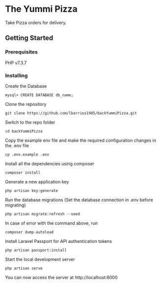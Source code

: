 # The Yummi Pizza

Take Pizza orders for delivery.

## Getting Started

### Prerequisites

PHP v7.3.7

### Installing

Create the Database

```
mysql> CREATE DATABASE db_name;
```

Clone the repository

```
git clone https://github.com/lbarrios1985/backYummiPizza.git
```

Switch to the repo folder

```
cd backYummiPizza
```

Copy the example env file and make the required configuration changes in the .env file

```
cp .env.example .env
```

Install all the dependencies using composer

```
composer install
```

Generate a new application key

```
php artisan key:generate
```

Run the database migrations (Set the database connection in .env before migrating)

```
php artisan migrate:refresh --seed
```

In case of error with the command above, run

```
composer dump-autoload
```

Install Laravel Passport for API authentication tokens

```
php artisan passport:install
```

Start the local development server

```
php artisan serve
```

You can now access the server at http://localhost:8000
